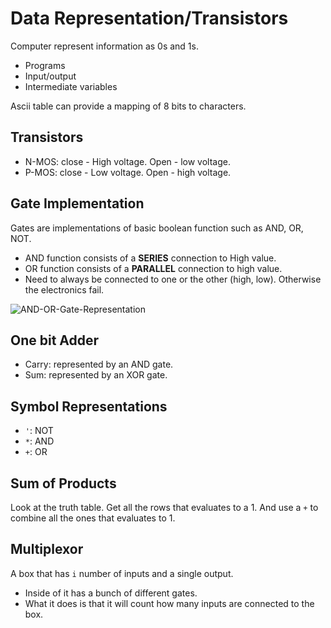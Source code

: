 # Data Representation/Transistors

Computer represent information as 0s and 1s.
* Programs
* Input/output
* Intermediate variables

Ascii table can provide a mapping of 8 bits to characters.

## Transistors

* N-MOS: close - High voltage. Open - low voltage.
* P-MOS: close - Low voltage. Open - high voltage.

## Gate Implementation

Gates are implementations of basic boolean function such as AND, OR, NOT.

* AND function consists of a **SERIES** connection to High value.
* OR function consists of a **PARALLEL** connection to high value.
* Need to always be connected to one or the other (high, low). Otherwise the electronics fail.

 ![AND-OR-Gate-Representation](https://cloud.githubusercontent.com/assets/12219300/22124924/971cc57e-de46-11e6-8b81-3a03787f9aa2.png)

## One bit Adder

* Carry: represented by an AND gate.
* Sum: represented by an XOR gate.

## Symbol Representations

* `'`: NOT
* `*`: AND
* `+`: OR

## Sum of Products

Look at the truth table.
Get all the rows that evaluates to a 1.
And use a `+` to combine all the ones that evaluates to 1.

## Multiplexor

A box that has `i` number of inputs and a single output.
* Inside of it has a bunch of different gates.
* What it does is that it will count how many inputs are connected to the box.
